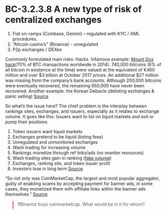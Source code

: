 # BC-3.2.3.8 A new type of risk of centralized exchanges

1.	Fiat on-ramps (Coinbase, Gemini) – regulated with KYC / AML procedures.
2.	“Altcoin casino’s” (Binance) - unregulated 
3.	P2p exchanges / DEXes

Commonly formulated main risks: Hacks. Infamous example: [Mount Gox hack]( https://blockonomi.com/mt-gox-hack/ )(70% of BTC-transactions worldwide in 2014). 740,000 bitcoins (6% of all bitcoin in existence at the time) were valued at the equivalent of €460 million and over $3 billion at October 2017 prices. An additional $27 million was missing from the company’s bank accounts. Although 200,000 bitcoins were eventually recovered, the remaining 650,000 have never been recovered. Another example: the Korean Debacle (delisting exchanges & panic selling) [Source]( https://fortune.com/2018/01/08/coinmarketcap-removes-korean-exchange-prices/?source=post_elevate_sequence_page---------------------------)

So what’s the issue here? The chief problem is the interplay between rankings sites, exchanges, and issuers, especially as it relates to exchange volume. It goes like this:
Issuers want to list on liquid markets and exit or pump their positions
1.	Token issuers want liquid markets
2.	Exchanges pretend to be liquid (listing fees) 
3.	Unregulated and unmonitored exchanges 
4.	Wash trading for increasing volume 
5.	Rankings monetize through ref links/ads (no monitor resources) 
6.	Wash trading sites gain in ranking ([fake volume]( https://medium.com/@sylvainartplayribes/chasing-fake-volume-a-crypto-plague-ea1a3c1e0b5e))
7.	Exchanges, ranking site, and token issuer profit
8.	Investors lose in long term
[Source]( https://medium.com/s/the-crypto-collection/a-glimpse-into-the-dark-underbelly-of-cryptocurrency-markets-d1690b761eaf)

“So not only was CoinMarketCap, the largest and most popular aggregator, guilty of enabling scams by accepting payment for banner ads, in some cases, they monetized them with affiliate links within the banner ads themselves.” [Source]( https://twitter.com/bccponzi/status/927497536696438784?ref_src=twsrc%5Etfw%7Ctwcamp%5Etweetembed&ref_url=https%3A%2F%2Fcdn.embedly.com%2Fwidgets%2Fmedia.html%3Ftype%3Dtext%252Fhtml%26key%3Da19fcc184b9711e1b4764040d3dc5c07%26schema%3Dtwitter%26url%3Dhttps%253A%2F%2Ftwitter.com%2Fbccponzi%2Fstatus%2F927497536696438784%26image%3Dhttps%253A%2F%2Fi.embed.ly%2F1%2Fimage%253Furl%253Dhttps%25253A%25252F%25252Fpbs.twimg.com%25252Fmedia%25252FDN8htohWAAAaU_-.jpg%25253Alarge%2526key%253Da19fcc184b9711e1b4764040d3dc5c07)

<blockquote style="border-color: #ff0bac">❓Binance buys coinmarketcap. What would be in it for whom? </blockquote>

 

